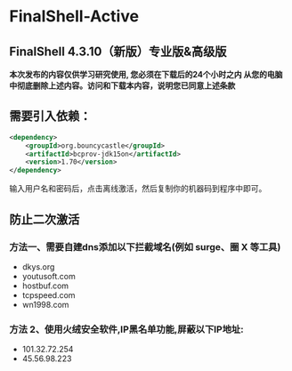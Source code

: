 # FinalShell-Active
## FinalShell 4.3.10（新版）专业版&高级版

**本次发布的内容仅供学习研究使用, 您必须在下载后的24个小时之内 从您的电脑中彻底删除上述内容。访问和下载本内容，说明您已同意上述条款**

## 需要引入依赖：

```xml
<dependency>
    <groupId>org.bouncycastle</groupId>
    <artifactId>bcprov-jdk15on</artifactId>
    <version>1.70</version>
</dependency>
```

输入用户名和密码后，点击离线激活，然后复制你的机器码到程序中即可。



## 防止二次激活

### 方法一、需要自建dns添加以下拦截域名(例如 surge、圈 X 等工具)

* dkys.org
* youtusoft.com
* hostbuf.com
* tcpspeed.com
* wn1998.com

### 方法 2、使用火绒安全软件,IP黑名单功能,屏蔽以下IP地址:

* 101.32.72.254
* 45.56.98.223
